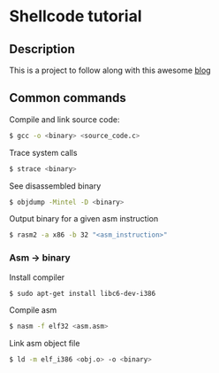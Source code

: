 # Shellcode tutorial
## Description
This is a project to follow along with this awesome [blog](https://axcheron.github.io/linux-shellcode-101-from-hell-to-shell/)

## Common commands
Compile and link source code:
```sh
$ gcc -o <binary> <source_code.c>
```

Trace system calls 
```sh
$ strace <binary>
```

See disassembled binary 
```sh
$ objdump -Mintel -D <binary>
```

Output binary for a given asm instruction
```sh
$ rasm2 -a x86 -b 32 "<asm_instruction>"
```

### Asm -> binary
Install compiler
```sh
$ sudo apt-get install libc6-dev-i386
```
Compile asm
```sh
$ nasm -f elf32 <asm.asm>
```
Link asm object file
```sh
$ ld -m elf_i386 <obj.o> -o <binary>
```

